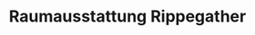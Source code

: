 ---
title: "Raumausstattung Rippegather"
url: /korschenbroich/raumausstattung-rippegather/
shop: Raumausstattung
---